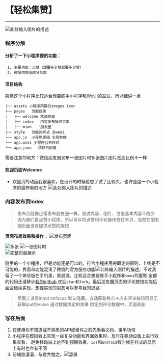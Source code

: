 # 【轻松集赞】


----------


![此处输入图片的描述][1]    
### 程序分解 
#### 分析了一下小程序要的功能：

     1. 主要功能：点赞（想要多少赞就要多少赞）  
     2. 微信朋友圈部分功能    
#### 项目结构   
感觉这个小程序比较适合想要练手小程序和WeUI的盆友，所以细讲一点
```
├── assets 小程序所需的images icon                 
├── pages   页面目录          
|   ├── welcome 欢迎页面      
|   ├── index   内容发布操作页面
|   ├── mian   '朋友圈' 
├── style   页面的样式 及weui
└── app.js  小程序逻辑 全局参数
└── app.wxss 小程序公共样式
└── app.json   项目的配置
```
需要注意的地方：微信朋友圈发布一张图片和多张图片图片宽高比例不一样  
#### 欢迎页面Welcome  
- 欢迎页的动画我很喜欢，在设计的时候也想了试了比较久，也许是这一个小程序的最养眼的地方
   ![此处输入图片的描述][2]  
 

### 内容发布页Index  

> 发布页就像正常发布朋友圈一样，说说内容、图片、位置基本内容不能少
因为我们是点赞小程序，所以可以将点赞和评论操作放在本页，当然在朋友圈页面也有提供点赞的按钮    

**页面布局效果和操作：**
![发布页面][3]  

![多张][4]
![一张图片时][5]    
![完整页面展示][6]

随手的一个小程序，但是功能还是可以的，符合小程序用完即走的原则，上线是不可能的，界面和功能混淆了微信的官方服务功能![此处输入图片的描述][7]，不过我留了一个体验版在手机里，美滋滋。比较适合想要练手小程序和` weui `的童鞋
全部的代码还请移步[我的github][8],欢迎`star`和`fork`。最后朋友圈页面的评论按钮功能后面会继续实现，想要实现的朋友可以参考我的思路：
> 页面上设置input onfocus 默认隐藏，自动获取焦点->点击评论按钮再显示  
获取iput的value 通过数据绑定的效果 绑定到评论数据中，页面刷新
### 写在后面  

 1. 在使用你不知道或不熟悉的API或组件之前先看看文档，事半功倍    
 2. 小程序在模拟器上实现一些复杂功能和界面效果时，及时在移动设备上进行效果查看，        避免移动端上达不到预期效果，`ios`和`android`有时候在样式的显示上有时也会有不同  
 3. 前端路漫漫，与君共勉之。![舔屏][9]
  


  [1]: http://p9utic4op.bkt.clouddn.com/sx.png
  [2]: http://p9utic4op.bkt.clouddn.com/welcome_clip1.gif
  [3]: http://p9utic4op.bkt.clouddn.com/123.gif
  [4]: http://p9utic4op.bkt.clouddn.com/duozha.gif
  [5]: http://p9utic4op.bkt.clouddn.com/yizha.gif
  [6]: http://p9utic4op.bkt.clouddn.com/temp.png
  [7]: http://p9utic4op.bkt.clouddn.com/QQ%E5%9B%BE%E7%89%8720180611085730.gif
  [8]: https://github.com/HeiLiu/thumbsUp
  [9]: http://p9utic4op.bkt.clouddn.com/QQ%E5%9B%BE%E7%89%8720180611085705.gif
